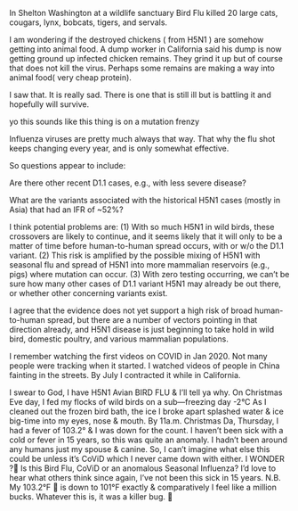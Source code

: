<!-- 在华盛顿州谢尔顿的一个野生动物保护区，禽流感致使 20 只大型猫科动物死亡，包括美洲狮、猞猁、短尾猫、老虎和薮猫。
Shelton：英 [ˈʃeltən]；美 [ˈʃeltən]
Washington：英 [ˈwɒʃɪŋtən]；美 [ˈwɑːʃɪŋtən]
“Shelton Washington”指美国华盛顿州的谢尔顿市 。
wildlife sanctuary ：英 [ˈwaɪldlaɪf ˈsæŋktʃuəri]；美 [ˈwaɪldlaɪf ˈsæŋktʃueri]  “野生动物保护区” 。
cougars英式读音[ˈkuːɡəz]，美式读音[ˈkuːɡərz]。意思是“美洲狮；美洲豹”。
lynx：英 [lɪŋks]，美 [lɪŋks]，意为 “猞猁”。
bobcats：英 [ˈbɒbkæts]，美 [ˈbɑːbkæts]，“bobcat” 的复数形式，意为 “短尾猫”。
tigers：英 [ˈtaɪɡəz]，美 [ˈtaɪɡərz] ，“tiger” 的复数形式，意为 “老虎”。
servals：英 [ˈsɜːvlz]，美 [ˈsɜːrvəlz]，“serval” 的复数形式，意为 “薮猫”。
 -->
In Shelton Washington at a wildlife sanctuary Bird Flu killed 20 large cats, cougars, lynx, bobcats, tigers, and servals.

<!-- 
我想知道，因感染 H5N1 而被扑杀的鸡，是否会以某种方式混入动物饲料中。加利福尼亚州的一名垃圾场工人称，他们垃圾场现在收到了被碾碎的感染禽流感的鸡的残骸。这些残骸被碾碎了，但这当然杀不死病毒。也许有些残骸正设法混入动物饲料中（毕竟是非常廉价的蛋白质来源）。

“I am wondering” ：英 [ˈwʌndərɪŋ]；美 [ˈwʌndərɪŋ]。常见意思为 “我想知道；我在琢磨；我心存疑惑” ，常用来委婉地表达自己的疑问或好奇。
somehow:以某种方式；通过某种途径,
“dump worker” 指在垃圾场工作的人员，可直译为 “垃圾场工人” ，也可意译为 “垃圾处理工”。“dump” 常见意思为 “垃圾场；垃圾堆放处”;
“ground up” 是 “grind up” 的过去分词形式，“grind up” 常见含义如下：磨碎；碾碎：强调通过碾压、研磨等方式将物体变为碎末状。
“infected” 是形容词，读音：英 [ɪnˈfektɪd]；美 [ɪnˈfektɪd] ，它由动词 “infect” 的过去分词形式转化而来，常见意思如下：（身体部位或伤口）受感染的，发炎的;
“chicken remains” 指 “鸡的残骸” ， “remains” 常用复数形式，在这里表示动物死后留下的残余部分，即尸体、残骸等。
“virus” 常见词性为名词，读音：英 [ˈvaɪrəs]；美 [ˈvaɪrəs]病毒.
“are making a way into” 可直译为 “正在开辟一条进入…… 的道路”，意即 “正以某种方式进入……” ，强调通过一定途径或方式进入到某个地方或领域。
“cheap protein” 直译为 “廉价的蛋白质”
 -->
I am wondering if the destroyed chickens ( from H5N1 ) are somehow getting into animal food. A dump worker in California said his dump is now getting ground up infected chicken remains. They grind it up but of course that does not kill the virus. Perhaps some remains are making a way into animal food( very cheap protein).

<!-- 我看到了。这真的很令人难过。有一只（动物）还在生病，但它正在与病魔抗争，希望它能活下来。 -->
I saw that. It is really sad. There is one that is still ill but is battling it and hopefully will survive.

<!--哟，听起来这玩意儿正处于疯狂变异状态呢。
“yo” 是一个非常口语化、非正式的感叹词，多用于美式英语，常见于年轻人之间的交流。它没有确切的字面意义，主要用于：引起注意：类似于 “嘿”“喂” .
mutation：英 [mjuːˈteɪʃn]，美 [mjuːˈteɪʃn]，意为 “突变；变异” ，常指生物基因、物种特征等方面的改变。
frenzy：英 [ˈfrenzi]，美 [ˈfrenzi] ，意思是 “疯狂；狂热” ，描述一种极度激动、失去控制的状态 。
“mutation frenzy” 连起来意思是 “变异狂潮”，表示变异处于一种快速且疯狂的状态。
  -->
yo this sounds like this thing is on a mutation frenzy


<!--流感病毒差不多一直都是这样。这就是为什么流感疫苗每年都在变化，而且只是有一定效果。
Influenza：英 [ˌɪnfluˈenzə]；美 [ˌɪnfluˈenzə]
viruses：英 [ˈvaɪrəsɪz]；美 [ˈvaɪrəsɪz]
“Influenza viruses” 即 “流感病毒” 。
“pretty much” 是一个常用的口语表达，其含义和用法如下：几乎；差不多,大体上；基本上.
“flu shot” 指 “流感疫苗注射；流感预防针” ，是一种预防流感的医疗手段.
“only somewhat effective” 意思是 “仅仅有点效果” 。 “only” 表示 “仅仅，只” ，起强调作用 ；“somewhat” 为副词，意为 “有点，稍微” ；“effective” 是形容词，意思是 “有效的” 。该短语常用来表明某事物的有效性程度有限。
  -->
Influenza viruses are pretty much always that way. That why the flu shot keeps changing every year, and is only somewhat effective.

<!-- 因此，出现的问题似乎包括： -->
So questions appear to include:

<!-- 是否还有其他近期的 D1.1 病例，例如症状较轻的病例？
“less severe” 英 [les sɪˈvɪə(r)]；美 [les sɪˈvɪr] 。
“less” 是 little 的比较级，意为 “更少；较小程度” ，“severe” 意思是 “严重的；严峻的” ，音标：英 [sɪˈvɪə(r)]；美 [sɪˈvɪr] 。 “less severe” 意思是 “不那么严重的；程度较轻的” 。
“disease” 常见词性为名词，读音：英 [dɪˈziːz]；美 [dɪˈziːz]，其含义如下：疾病。
e.g. : you can say the full phrase "for example" in place of "e.g." to make it clearer in spoken English.
 -->
Are there other recent D1.1 cases, e.g., with less severe disease?

<!-- 与历史上（主要在亚洲）致死率约为 52% 的 H5N1 病例相关的变异毒株有哪些？
“variants” 是 “variant” 的复数形式，读音：英 [ˈveəriənts]；美 [ˈveriənts] 。变体；变种：常用于描述生物、语言、文化等方面存在差异的形式。在生物学中，指物种、基因等发生变化后产生的不同形态。
“IFR” 常见的含义是 “感染病死率（Infection Fatality Ratio）” ，是流行病学中的一个重要指标，指在特定人群中，因感染某种病原体而死亡的人数占总感染人数的比例。
 -->
What are the variants associated with the historical H5N1 cases (mostly in Asia) that had an IFR of ~52%?

<!-- 我认为潜在的问题在于：（1）野生鸟类中存在大量 H5N1 病毒，这种跨物种传播很可能会持续，而且无论是否出现 D1.1 变异毒株，人与人之间的传播似乎只是时间问题。（2）H5N1 病毒有可能与季节性流感病毒混合，并且传播到更多哺乳动物宿主（如猪）体内，在那里可能发生变异，这进一步放大了风险。（3）由于未进行检测，我们无法确定到底已经出现了多少 D1.1 变异毒株的 H5N1 病例，也不确定是否还存在其他令人担忧的变异毒株。
“crossovers” 是 “crossover” 的复数形式，读音：英 [ˈkrɒsəʊvəz]；美 [ˈkrɔːsoʊvəz]，常见含义如下：（生物学中的）基因交换；交叉, 跨界；交叉领域.
“to be a matter of” 常见的含义为 “只是…… 的问题；取决于；关乎”，常用来表明某件事情的性质、条件或所需的因素等。
“spread occurs” 意思是 “发生传播” 。 “spread” 常见词性为动词，意为 “传播；扩散” ，这里指疾病、信息、文化等的扩散
“with or w/o the D1.1 variant” 意思是 “无论是否有 D1.1 变异株” 。其中 “w/o” 是 “without” 的缩写形式，在非正式书写，如短信、网络交流等场景中较常见 。
amplified: 英 [ˈæmplɪfaɪd]；美 [ˈæmplɪfaɪd] 。
“is amplified by” 意思是 “被…… 放大；因…… 而加剧”，其中 “amplify” 原义为 “放大；增强”，在该短语中常表示使某种情况、影响、风险等程度变得更深、范围变得更广。
“mammalian reservoirs” ：英 [məˈmeɪliən ˈrezəvwɑːz]；美 [məˈmeɪliən ˈrezərvwɑːrz] 。
“mammalian” 表示 “哺乳动物的”
“reservoirs” 在这里指 “宿主；储存宿主”，原义有 “水库；蓄水池” 等
concerning: 令人担忧的；引起关注的
mutation 的音标：英 [mjuːˈteɪʃn]；美 [mjuːˈteɪʃn] 。（生物的）突变，变异 ，
 -->
I think potential problems are: (1) With so much H5N1 in wild birds, these crossovers are likely to continue, and it seems likely that it will only to be a matter of time before human-to-human spread occurs, with or w/o the D1.1 variant. (2) This risk is amplified by the possible mixing of H5N1 with seasonal flu and spread of H5N1 into more mammalian reservoirs (e.g., pigs) where mutation can occur. (3) With zero testing occurring, we can’t be sure how many other cases of D1.1 variant H5N1 may already be out there, or whether other concerning variants exist. 

<!-- 我认同目前的证据尚不支持 H5N1 病毒存在广泛人际传播的高风险，但已有多种因素指向这一方向，而且 H5N1 病毒才刚刚开始在野生鸟类、家禽以及各类哺乳动物群体中站稳脚跟。
“broad human - to - human spread” 意思是 “广泛的人际传播” 。
“take hold” 生根；站稳脚跟；固定下来：常用来描述事物逐渐稳定发展、扎根并获得稳固的地位。可用于描述植物扎根，也常用于比喻抽象事物，如思想、文化、疾病等在某个地方或群体中逐渐稳固存在。
“domestic poultry” 的音标为：英 [dəˈmestɪk ˈpəʊltri]；美 [dəˈmestɪk ˈpoʊltri] 。
“domestic” 意为 “本国的；国内的；家用的；家庭的；驯养的”，在此处表示 “驯养的” 
“poultry” 意思是 “家禽”
“domestic poultry” 指的是 “家禽”，即人类为获取肉、蛋等驯养的鸟类，如鸡、鸭、鹅等。
“mammalian populations” 即 “哺乳动物种群”，指的是同一类哺乳动物组成的群体。
“mammalian” 表示 “哺乳动物的”，读音：英 [məˈmeɪliən]；美 [məˈmeɪliən] 。
“populations” 是 “population” 的复数形式，意思是 “种群；群体” ，读音：英 [ˌpɒpjuˈleɪʃənz]；美 [ˌpɑːpjuˈleɪʃənz]。
 -->
I agree that the evidence does not yet support a high risk of broad human-to-human spread, but there are a number of vectors pointing in that direction already, and H5N1 disease is just beginning to take hold in wild bird, domestic poultry, and various mammalian populations.

<!-- 
我记得在 2020 年 1 月观看了关于新冠疫情的首批视频。当时疫情刚开始的时候，关注的人还不多。我看到视频里，中国有人在街上晕倒。到了 7 月，我在加利福尼亚州的时候感染了新冠。
在原句中 “tracking” 的意思是 “关注；追踪…… 的动向”
“fainting” 的音标：英 [ˈfeɪntɪŋ]；美 [ˈfeɪntɪŋ] 。它是 “faint” 的现在分词形式，“faint” 作动词时，常见意思为 “昏厥；晕倒” ，因此 “fainting” 可表示 “正在昏厥；晕倒（这一动作）” 

英式读音[kənˈtræktɪd]，美式读音[kənˈtræktɪd]。它是contract的过去式和过去分词，主要意思有“收缩；订约；感染；使缩短”。
 -->
I remember watching the first videos on COVID in Jan 2020. Not many people were tracking when it started. I watched videos of people in China fainting in the streets. By July I contracted it while in California.

<!-- 我向上帝发誓，我得了 H5N1 禽流感，我来告诉你为什么。平安夜那天，在零下 2 摄氏度的严寒天气里，我去喂我那群野生鸟儿。
当我清理结冰的鸟浴盆时，敲碎的冰块溅起大量的水和冰碴，直冲进我的眼睛、鼻子和嘴里。到了圣诞节当天，也就是周四上午 11 点，我发起了高烧，体温达到 103.2 华氏度，整个人都病倒了。我已经 15 年没得过感冒或发烧了，所以这次情况相当反常。
我这段时间除了配偶和家里的狗，没接触过其他人。所以，我实在想不出这还能是什么病，除非是新冠，但我之前也从没感染过新冠。我很好奇🤔，这到底是禽流感、新冠，还是一场异常的季节性流感呢？我很想听听其他人的看法，毕竟我已经 15 年没病得这么厉害了。注意，我 103.2 华氏度的高烧已经降到了刚好 101 华氏度，相比之前，我现在感觉好多了。不管这是什么病，它可真是个厉害的病菌🦠。

“avian” 意思是 “鸟类的；禽类的”，音标：英 [ˈeɪviən]；美 [ˈeɪviən] 。
“flocks” 是 “flock” 的复数形式，常见意思为 “群”，尤用于指鸟群、羊群等。例如，“a flock of birds”（一群鸟） 。在这里 “flocks of” 表示数量较多的多个鸟群。
“sub - freezing day” 指 “冰点以下的日子”“严寒天” 。
“sub -” 是一个前缀，意思为 “在…… 之下；低于” ，“freezing” 在这里是形容词，意为 “冰点的；极冷的”，源于动词 “freeze（结冰；凝固）”。“sub - freezing” 即表示温度低于冰点，用来描述寒冷的天气状况。
“cleaned out” 彻底清理；打扫干净：强调对某个空间或容器进行全面、深入的清洁，清除其中的污垢、杂物等。
“big-time” 在这里是副词短语，意为 “非常；大量地” 
“was down for the count” 源自拳击比赛术语，字面意思是 “被击倒后数到十还没起来” ，在日常生活中，常用来比喻某人 “精疲力竭、病倒或彻底失败” ，表明失去了继续行动或竞争的能力。
“anomaly” 是名词，音标：英 [əˈnɒməli]；美 [əˈnɑːməli]。异常事物；反常现象
“been around” : “接触”,常与…… 在一起
“spouse”：英 [spaʊs]；美 [spaʊs]意为 “配偶”，可指丈夫或妻子 
“canine”：英 [ˈkeɪnaɪn]；美 [ˈkeɪnaɪn]“canine” 常见作形容词，意为 “犬的；犬科的” ，作名词时表示 “犬；犬科动物” ，
“never came down with either” 中，“come down with” 是一个固定短语，意思是 “染上（病）”，“either” 表示 “也（不）” ，用于否定句。所以 “never came down with either” 的意思是 “也从未染上（某种病）” 
anomalous：英 [əˈnɒmələs]；美 [əˈnɑːmələs]
Seasonal：英 [ˈsiːzənl]；美 [ˈsiːzənl]
Influenza：英 [ˌɪnfluˈenzə]；美 [ˌɪnfluˈenzə]
“anomalous Seasonal Influenza” 意为 “异常的季节性流感” 。
“comparatively” 是副词，音标：英 [kəmˈpærətɪvli]；美 [kəmˈpærətɪvli] 。它主要有以下含义：比较地；相对地
“feel like a million bucks” 是一个习惯表达，意思是 “感觉棒极了；感觉非常好”，常用来描述一个人身体状态良好、心情愉悦等。
“killer bug” 常见的意思是 “致命病菌” 。在这里，“killer” 本意是 “杀手；致死的” ，用于强调事物的危险性或致命性；“bug” 除了有 “虫子” 的意思，在非正式语境中还常用来指代 “病菌；病毒”。
 -->
I swear to God, I have H5N1 Avian  BIRD FLU & I’ll tell ya why. On Christmas Eve day, I fed my flocks of wild birds on a sub—freezing day -2°C
As I cleaned out the frozen bird bath, the ice I broke apart splashed water & ice big-time into my eyes, nose & mouth. By 11a.m. Christmas Da, Thursday, I had a fever of 103.2° & I was down for the count. I haven’t been sick with a cold or fever in 15 years, so this was quite an anomaly. 
I hadn’t been around any humans just my spouse & canine. So, I can’t imagine what else this could be unless it’s CoViD which I never came down with either. I WONDER ?💭 Is this Bird Flu, CoViD or an anomalous Seasonal Influenza? I’d love to hear what others think since again, I’ve not been this sick in 15 years. N.B. My 103.2°F 🥵 is down to 101°F exactly & comparatively I feel like a million bucks. Whatever this is, it was a killer bug. 🦠